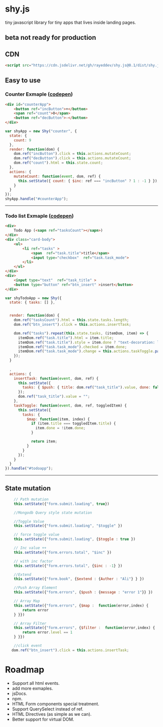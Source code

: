# shy.js
tiny javascript library for tiny apps that lives inside landing pages.
## beta not ready for production 



## CDN
```html
<script src="https://cdn.jsdelivr.net/gh/rayeddev/shy.js@0.1/dist/shy.js"></script>
```
## Easy to use
### Counter Exmaple ([codepen](https://codepen.io/rayeddev/pen/vwGRZg))

```html
<div id="counterApp">
    <button ref="incButton">+</button>    
    <span ref="count">0</span>    
    <button ref="decButton">-</button>
</div>
```

```js
var shyApp = new Shy("counter", {
  state: {
    count: 9
  },
  render: function(dom) {
    dom.ref("incButton").click = this.actions.mutateCount;
    dom.ref("decButton").click = this.actions.mutateCount;
    dom.ref("count").html = this.state.count;
  },
  actions: {
    mutateCount: function(event, dom, ref) {
      this.setState({ count: { $inc: ref === "incButton" ? 1 : -1 } });
    }
  }
});
shyApp.handle("#counterApp"); 
```
---

### Todo list Exmaple ([codepen](https://codepen.io/rayeddev/pen/BeKxBq))
```html
<div>
    Todo App (<sapn ref="tasksCount"></sapn>)
</div>
<div class="card-body">
    <ul>
        <li ref="tasks" >
            <span  ref="task.title">title</span>
            <input type="checkbox"  ref="task.task_mode">
        </li>
    </ul>
</div>
<div>
    <input type="text"  ref="task_title" >
    <button type="button" ref="btn_insert" >insert</button>
</div> 
```

```js
var shyTodoApp = new Shy({
  state: { tasks: [] },


  render: function(dom) {
    dom.ref("tasksCount").html = this.state.tasks.length;
    dom.ref("btn_insert").click = this.actions.insertTask;

    dom.ref("tasks").repeat(this.state.tasks, (itemDom, item) => {
      itemDom.ref("task.title").html = item.title;
      itemDom.ref("task.title").style = item.done ? "text-decoration: line-through;" : "";
      itemDom.ref("task.task_mode").checked = item.done;
      itemDom.ref("task.task_mode").change = this.actions.taskToggle.pass(item);
    });
  }
  
  ,
  actions: {
    insertTask: function(event, dom, ref) {
      this.setState({
        tasks: { $push: { title: dom.ref("task_title").value, done: false } }
      });
      dom.ref("task_title").value = "";
    },
    taskToggle: function(event, dom, ref, toggledItem) {
      this.setState({
        tasks: {
          $map: function(item, index) {
            if (item.title === toggledItem.title) {
              item.done = !item.done;
            }

            return item;
          }
        }
      });
    }
  }
}).handle("#todoapp");
```
----
## State mutation 
```js
    // Path mutation
    this.setState({"form.submit.loading", true})

    //Mongodb Query style state mutation

    //Toggle Value
    this.setState({"form.submit.loading", "$toggle" })

    // force toggle value
    this.setState({"form.submit.loading", {$toggle : true })

    // Inc value ++
    this.setState({"form.errors.total", "$inc" })

    // with inc factor 
    this.setState({"form.errors.total", {$inc : -1} })

    //Extend
    this.setState({"form.book", {$extend : {Auther : "Ali"} } })

    //Push Array Element
    this.setState({"form.errors", {$push : {message : "error 1"}} })

    // Array Map  
    this.setState({"form.errors", {$map :  function(error,index) {
        return error
    } }})

    // Array Filter
    this.setState({"form.errors", {$filter :  function(error,index) {
        return error.level == 1
    } }})

    //click event
   dom.ref("btn_insert").click = this.actions.insertTask; 
```

# Roadmap 

 - Support all html events.
 - add more exmaples.
 - jsDocs.
 - npm.
 - HTML Form components special treatment.
 - Support QuerySelect instead of ref.
 - HTML Directives (as simple as we can).
 - Better support for virtual DOM.
